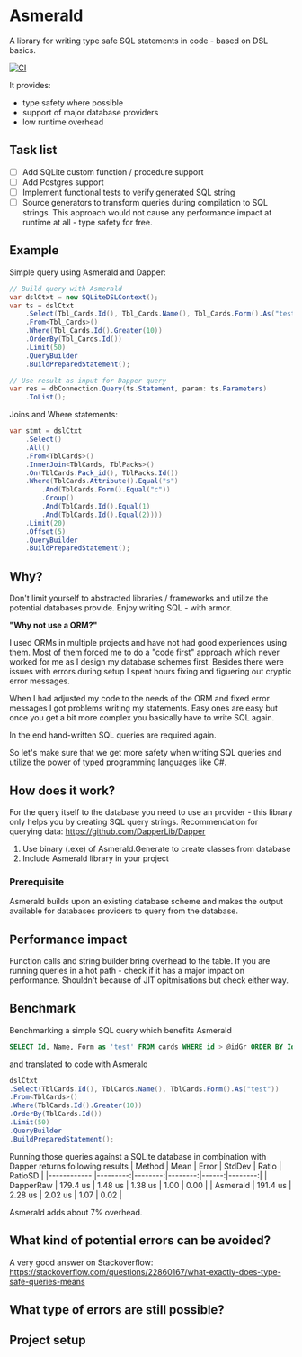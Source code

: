 # Asmerald
A library for writing type safe SQL statements in code - based on DSL basics.

[![CI](https://github.com/aschollwoeck/Amorphous/actions/workflows/ci.yml/badge.svg)](https://github.com/aschollwoeck/Amorphous/actions/workflows/ci.yml)

It provides:
- type safety where possible
- support of major database providers
- low runtime overhead

## Task list
- [ ] Add SQLite custom function / procedure support
- [ ] Add Postgres support
- [ ] Implement functional tests to verify generated SQL string
- [ ] Source generators to transform queries during compilation to SQL strings. This approach would not cause any performance impact at runtime at all - type safety for free.

## Example
Simple query using Asmerald and Dapper:
```C#
// Build query with Asmerald
var dslCtxt = new SQLiteDSLContext();
var ts = dslCtxt
    .Select(Tbl_Cards.Id(), Tbl_Cards.Name(), Tbl_Cards.Form().As("test"))
    .From<Tbl_Cards>()
    .Where(Tbl_Cards.Id().Greater(10))
    .OrderBy(Tbl_Cards.Id())
    .Limit(50)
    .QueryBuilder
    .BuildPreparedStatement();

// Use result as input for Dapper query
var res = dbConnection.Query(ts.Statement, param: ts.Parameters)
    .ToList();
```

Joins and Where statements:
```C#
var stmt = dslCtxt
    .Select()
    .All()
    .From<TblCards>()
    .InnerJoin<TblCards, TblPacks>()
    .On(TblCards.Pack_id(), TblPacks.Id())
    .Where(TblCards.Attribute().Equal("s")
        .And(TblCards.Form().Equal("c"))
        .Group()
        .And(TblCards.Id().Equal(1)
        .And(TblCards.Id().Equal(2))))
    .Limit(20)
    .Offset(5)
    .QueryBuilder
    .BuildPreparedStatement();
```

## Why?
Don't limit yourself to abstracted libraries / frameworks and utilize the potential databases provide.
Enjoy writing SQL - with armor.

**"Why not use a ORM?"**

I used ORMs in multiple projects and have not had good experiences using them.
Most of them forced me to do a "code first" approach which never worked for me as I design my database schemes first.
Besides there were issues with errors during setup I spent hours fixing and figuering out cryptic error messages.

When I had adjusted my code to the needs of the ORM and fixed error messages I got problems writing my statements.
Easy ones are easy but once you get a bit more complex you basically have to write SQL again.

In the end hand-written SQL queries are required again.

So let's make sure that we get more safety when writing SQL queries and utilize the power of typed programming languages like C#.


## How does it work?
For the query itself to the database you need to use an provider - this library only helps you by creating SQL query strings.
Recommendation for querying data: https://github.com/DapperLib/Dapper

1. Use binary (.exe) of Asmerald.Generate to create classes from database
2. Include Asmerald library in your project

### Prerequisite
Asmerald builds upon an existing database scheme and makes the output available for databases providers to query from the database.


## Performance impact
Function calls and string builder bring overhead to the table. 
If you are running queries in a hot path - check if it has a major impact on performance.
Shouldn't because of JIT opitmisations but check either way.

## Benchmark
Benchmarking a simple SQL query which benefits Asmerald
```SQL
SELECT Id, Name, Form as 'test' FROM cards WHERE id > @idGr ORDER BY Id LIMIT @limit
```
and translated to code with Asmerald
```C#
dslCtxt
.Select(TblCards.Id(), TblCards.Name(), TblCards.Form().As("test"))
.From<TblCards>()
.Where(TblCards.Id().Greater(10))
.OrderBy(TblCards.Id())
.Limit(50)
.QueryBuilder
.BuildPreparedStatement();
```
Running those queries against a SQLite database in combination with Dapper returns following results
|      Method |     Mean |   Error |  StdDev | Ratio | RatioSD |
|------------ |---------:|--------:|--------:|------:|--------:|
| DapperRaw | 179.4 us | 1.48 us | 1.38 us |  1.00 |    0.00 |
| Asmerald | 191.4 us | 2.28 us | 2.02 us |  1.07 |    0.02 |

Asmerald adds about 7% overhead.


## What kind of potential errors can be avoided?
A very good answer on Stackoverflow: https://stackoverflow.com/questions/22860167/what-exactly-does-type-safe-queries-means

## What type of errors are still possible?


## Project setup

